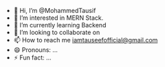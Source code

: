 - 👋 Hi, I’m @MohammedTausif
- 👀 I’m interested in MERN Stack.
- 🌱 I’m currently learning Backend
- 💞️ I’m looking to collaborate on 
- 📫 How to reach me iamtauseefofficial@gmail.com
- 😄 Pronouns: ...
- ⚡ Fun fact: ...

<!---
MohammedTausif/MohammedTausif is a ✨ special ✨ repository because its `README.md` (this file) appears on your GitHub profile.
You can click the Preview link to take a look at your changes.
--->
